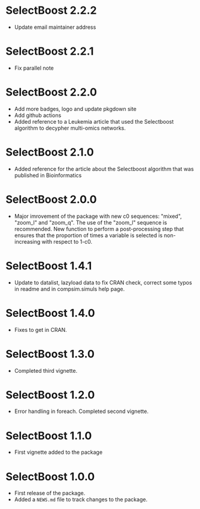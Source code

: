 # SelectBoost 2.2.2

* Update email maintainer address

# SelectBoost 2.2.1

* Fix parallel note

# SelectBoost 2.2.0

* Add more badges, logo and update pkgdown site
* Add github actions
* Added reference to a Leukemia article that used the Selectboost algorithm to decypher multi-omics networks.

# SelectBoost 2.1.0

* Added reference for the article about the Selectboost algorithm that was published in Bioinformatics

# SelectBoost 2.0.0

* Major imrovement of the package with new c0 sequences: "mixed", "zoom_l" and "zoom_q". The use of the "zoom_l" sequence is recommended. New function to perform a post-processing step that ensures that the proportion of times a variable is selected is non-increasing with respect to 1-c0.

# SelectBoost 1.4.1

* Update to datalist, lazyload data to fix CRAN check, correct some typos in readme and in compsim.simuls help page.

# SelectBoost 1.4.0

* Fixes to get in CRAN.

# SelectBoost 1.3.0

* Completed third vignette.

# SelectBoost 1.2.0

* Error handling in foreach. Completed second vignette.

# SelectBoost 1.1.0

* First vignette added to the package

# SelectBoost 1.0.0

* First release of the package.
* Added a `NEWS.md` file to track changes to the package.
